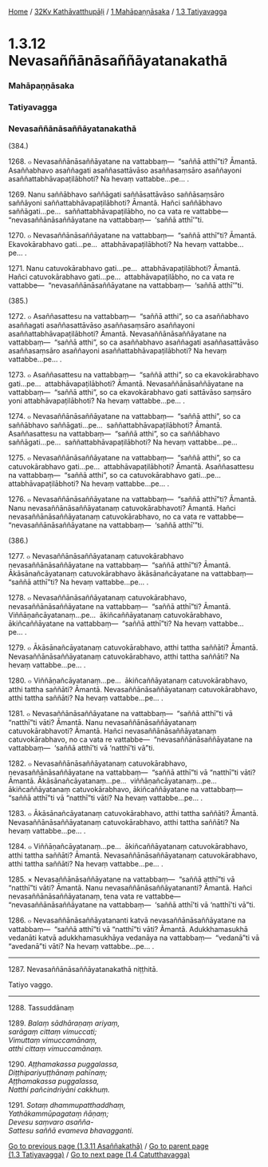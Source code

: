 
[Home](/) / [32Kv Kathāvatthupāḷi](../../../32Kv.md) / [1 Mahāpaṇṇāsaka](../../1.md) / [1.3 Tatiyavagga](../1.3.md)

# 1.3.12 Nevasaññānāsaññāyatanakathā

### Mahāpaṇṇāsaka

### Tatiyavagga

### Nevasaññānāsaññāyatanakathā

(384.)

1268\. ๐ Nevasaññānāsaññāyatane na vattabbaṃ—  “saññā atthī”ti? Āmantā. Asaññabhavo asaññagati asaññasattāvāso asaññasaṃsāro asaññayoni asaññattabhāvapaṭilābhoti? Na hevaṃ vattabbe…pe… .

1269\. Nanu saññābhavo saññāgati saññāsattāvāso saññāsaṃsāro saññāyoni saññattabhāvapaṭilābhoti? Āmantā. Hañci saññābhavo saññāgati…pe…  saññattabhāvapaṭilābho, no ca vata re vattabbe—  “nevasaññānāsaññāyatane na vattabbaṃ—  ‘saññā atthī’”ti.

1270\. ๐ Nevasaññānāsaññāyatane na vattabbaṃ—  “saññā atthī”ti? Āmantā. Ekavokārabhavo gati…pe…  attabhāvapaṭilābhoti? Na hevaṃ vattabbe…pe… .

1271\. Nanu catuvokārabhavo gati…pe…  attabhāvapaṭilābhoti? Āmantā. Hañci catuvokārabhavo gati…pe…  attabhāvapaṭilābho, no ca vata re vattabbe—  “nevasaññānāsaññāyatane na vattabbaṃ—  ‘saññā atthī’”ti.

(385.)

1272\. ๐ Asaññasattesu na vattabbaṃ—  “saññā atthi”, so ca asaññabhavo asaññagati asaññasattāvāso asaññasaṃsāro asaññayoni asaññattabhāvapaṭilābhoti? Āmantā. Nevasaññānāsaññāyatane na vattabbaṃ—  “saññā atthi”, so ca asaññabhavo asaññagati asaññasattāvāso asaññasaṃsāro asaññayoni asaññattabhāvapaṭilābhoti? Na hevaṃ vattabbe…pe… .

1273\. ๐ Asaññasattesu na vattabbaṃ—  “saññā atthi”, so ca ekavokārabhavo gati…pe…  attabhāvapaṭilābhoti? Āmantā. Nevasaññānāsaññāyatane na vattabbaṃ—  “saññā atthi”, so ca ekavokārabhavo gati sattāvāso saṃsāro yoni attabhāvapaṭilābhoti? Na hevaṃ vattabbe…pe… .

1274\. ๐ Nevasaññānāsaññāyatane na vattabbaṃ—  “saññā atthi”, so ca saññābhavo saññāgati…pe…  saññattabhāvapaṭilābhoti? Āmantā. Asaññasattesu na vattabbaṃ—  “saññā atthi”, so ca saññābhavo saññāgati…pe…  saññattabhāvapaṭilābhoti? Na hevaṃ vattabbe…pe…

1275\. ๐ Nevasaññānāsaññāyatane na vattabbaṃ—  “saññā atthi”, so ca catuvokārabhavo gati…pe…  attabhāvapaṭilābhoti? Āmantā. Asaññasattesu na vattabbaṃ—  “saññā atthi”, so ca catuvokārabhavo gati…pe…  attabhāvapaṭilābhoti? Na hevaṃ vattabbe…pe… .

1276\. ๐ Nevasaññānāsaññāyatane na vattabbaṃ—  “saññā atthī”ti? Āmantā. Nanu nevasaññānāsaññāyatanaṃ catuvokārabhavoti? Āmantā. Hañci nevasaññānāsaññāyatanaṃ catuvokārabhavo, no ca vata re vattabbe—  “nevasaññānāsaññāyatane na vattabbaṃ—  ‘saññā atthī’”ti.

(386.)

1277\. ๐ Nevasaññānāsaññāyatanaṃ catuvokārabhavo nevasaññānāsaññāyatane na vattabbaṃ—  “saññā atthī”ti? Āmantā. Ākāsānañcāyatanaṃ catuvokārabhavo ākāsānañcāyatane na vattabbaṃ—  “saññā atthī”ti? Na hevaṃ vattabbe…pe… .

1278\. ๐ Nevasaññānāsaññāyatanaṃ catuvokārabhavo, nevasaññānāsaññāyatane na vattabbaṃ—  “saññā atthī”ti? Āmantā. Viññāṇañcāyatanaṃ…pe…  ākiñcaññāyatanaṃ catuvokārabhavo, ākiñcaññāyatane na vattabbaṃ—  “saññā atthī”ti? Na hevaṃ vattabbe…pe… .

1279\. ๐ Ākāsānañcāyatanaṃ catuvokārabhavo, atthi tattha saññāti? Āmantā. Nevasaññānāsaññāyatanaṃ catuvokārabhavo, atthi tattha saññāti? Na hevaṃ vattabbe…pe… .

1280\. ๐ Viññāṇañcāyatanaṃ…pe…  ākiñcaññāyatanaṃ catuvokārabhavo, atthi tattha saññāti? Āmantā. Nevasaññānāsaññāyatanaṃ catuvokārabhavo, atthi tattha saññāti? Na hevaṃ vattabbe…pe… .

1281\. ๐ Nevasaññānāsaññāyatane na vattabbaṃ—  “saññā atthī”ti vā “natthī”ti vāti? Āmantā. Nanu nevasaññānāsaññāyatanaṃ catuvokārabhavoti? Āmantā. Hañci nevasaññānāsaññāyatanaṃ catuvokārabhavo, no ca vata re vattabbe—  “nevasaññānāsaññāyatane na vattabbaṃ—  ‘saññā atthī’ti vā ‘natthī’ti vā”ti.

1282\. ๐ Nevasaññānāsaññāyatanaṃ catuvokārabhavo, nevasaññānāsaññāyatane na vattabbaṃ—  “saññā atthī”ti vā “natthī”ti vāti? Āmantā. Ākāsānañcāyatanaṃ…pe…  viññāṇañcāyatanaṃ…pe…  ākiñcaññāyatanaṃ catuvokārabhavo, ākiñcaññāyatane na vattabbaṃ—  “saññā atthī”ti vā “natthī”ti vāti? Na hevaṃ vattabbe…pe… .

1283\. ๐ Ākāsānañcāyatanaṃ catuvokārabhavo, atthi tattha saññāti? Āmantā. Nevasaññānāsaññāyatanaṃ catuvokārabhavo, atthi tattha saññāti? Na hevaṃ vattabbe…pe… .

1284\. ๐ Viññāṇañcāyatanaṃ…pe…  ākiñcaññāyatanaṃ catuvokārabhavo, atthi tattha saññāti? Āmantā. Nevasaññānāsaññāyatanaṃ catuvokārabhavo, atthi tattha saññāti? Na hevaṃ vattabbe…pe… .

1285\. × Nevasaññānāsaññāyatane na vattabbaṃ—  “saññā atthī”ti vā “natthī”ti vāti? Āmantā. Nanu nevasaññānāsaññāyatananti? Āmantā. Hañci nevasaññānāsaññāyatanaṃ, tena vata re vattabbe—  “nevasaññānāsaññāyatane na vattabbaṃ—  ‘saññā atthī’ti vā ‘natthī’ti vā”ti.

1286\. ๐ Nevasaññānāsaññāyatananti katvā nevasaññānāsaññāyatane na vattabbaṃ—  “saññā atthī”ti vā “natthī”ti vāti? Āmantā. Adukkhamasukhā vedanāti katvā adukkhamasukhāya vedanāya na vattabbaṃ—  “vedanā”ti vā “avedanā”ti vāti? Na hevaṃ vattabbe…pe… .

---

1287\. Nevasaññānāsaññāyatanakathā niṭṭhitā.

  
Tatiyo vaggo.



---

1288\. Tassuddānaṃ



1289\. _Balaṃ sādhāraṇaṃ ariyaṃ,_  
_sarāgaṃ cittaṃ vimuccati;_  
_Vimuttaṃ vimuccamānaṃ,_  
_atthi cittaṃ vimuccamānaṃ._  


1290\. _Aṭṭhamakassa puggalassa,_  
_Diṭṭhipariyuṭṭhānaṃ pahīnaṃ;_  
_Aṭṭhamakassa puggalassa,_  
_Natthi pañcindriyāni cakkhuṃ._  


1291\. _Sotaṃ dhammupatthaddhaṃ,_  
_Yathākammūpagataṃ ñāṇaṃ;_  
_Devesu saṃvaro asañña-_  
_Sattesu saññā evameva bhavagganti._  


[Go to previous page (1.3.11 Asaññakathā)](1.3.11.md) / [Go to parent page (1.3 Tatiyavagga)](../1.3.md) / [Go to next page (1.4 Catutthavagga)](../1.4.md)


